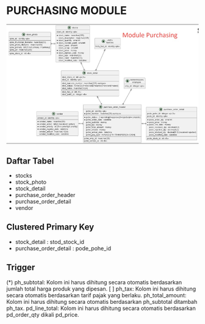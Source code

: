 # PURCHASING MODULE

![table structure](purchasing_module.jpeg)

## Daftar Tabel
- stocks
- stock_photo
- stock_detail
- purchase_order_header
- purchase_order_detail
- vendor

## Clustered Primary Key
- stock_detail : stod_stock_id
- purchase_order_detail : pode_pohe_id

## Trigger 
(*) ph_subtotal: Kolom ini harus dihitung secara otomatis berdasarkan jumlah total harga produk yang dipesan.
[ ] ph_tax: Kolom ini harus dihitung secara otomatis berdasarkan tarif pajak yang berlaku.
ph_total_amount: Kolom ini harus dihitung secara otomatis berdasarkan ph_subtotal ditambah ph_tax.
pd_line_total: Kolom ini harus dihitung secara otomatis berdasarkan pd_order_qty dikali pd_price. 